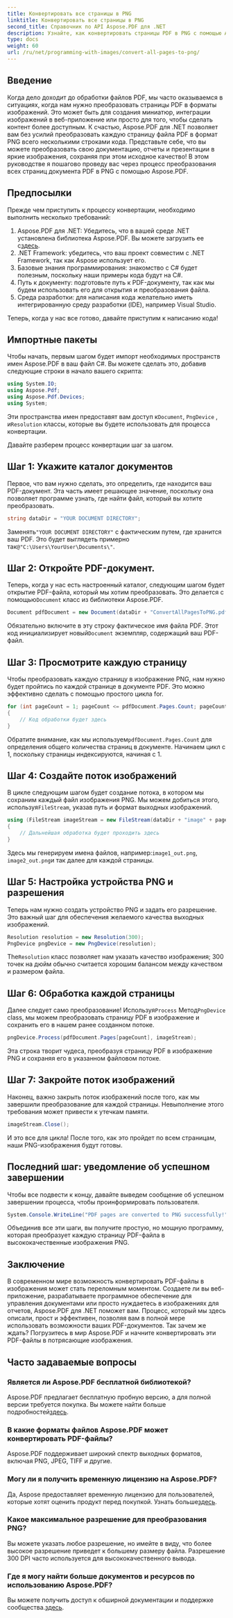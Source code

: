 ```yaml
---
title: Конвертировать все страницы в PNG
linktitle: Конвертировать все страницы в PNG
second_title: Справочник по API Aspose.PDF для .NET
description: Узнайте, как конвертировать страницы PDF в PNG с помощью Aspose.PDF для .NET с помощью этого пошагового руководства. Идеально подходит для разработчиков и энтузиастов.
type: docs
weight: 60
url: /ru/net/programming-with-images/convert-all-pages-to-png/
---
```

## Введение

Когда дело доходит до обработки файлов PDF, мы часто оказываемся в ситуациях, когда нам нужно преобразовать страницы PDF в форматы изображений. Это может быть для создания миниатюр, интеграции изображений в веб-приложение или просто для того, чтобы сделать контент более доступным. К счастью, Aspose.PDF для .NET позволяет вам без усилий преобразовать каждую страницу файла PDF в формат PNG всего несколькими строками кода. Представьте себе, что вы можете преобразовать свою документацию, отчеты и презентации в яркие изображения, сохраняя при этом исходное качество! В этом руководстве я пошагово проведу вас через процесс преобразования всех страниц документа PDF в PNG с помощью Aspose.PDF. 

## Предпосылки

Прежде чем приступить к процессу конвертации, необходимо выполнить несколько требований:

1. Aspose.PDF для .NET: Убедитесь, что в вашей среде .NET установлена библиотека Aspose.PDF. Вы можете загрузить ее с[здесь](https://releases.aspose.com/pdf/net/).
2. .NET Framework: убедитесь, что ваш проект совместим с .NET Framework, так как Aspose использует его.
3. Базовые знания программирования: знакомство с C# будет полезным, поскольку наши примеры кода будут на C#.
4. Путь к документу: подготовьте путь к PDF-документу, так как мы будем использовать его для открытия и преобразования файла.
5. Среда разработки: для написания кода желательно иметь интегрированную среду разработки (IDE), например Visual Studio. 

Теперь, когда у нас все готово, давайте приступим к написанию кода!

## Импортные пакеты

Чтобы начать, первым шагом будет импорт необходимых пространств имен Aspose.PDF в ваш файл C#. Вы можете сделать это, добавив следующие строки в начало вашего скрипта:

```csharp
using System.IO;
using Aspose.Pdf;
using Aspose.Pdf.Devices;
using System;
```

 Эти пространства имен предоставят вам доступ к`Document`, `PngDevice` , и`Resolution` классы, которые вы будете использовать для процесса конвертации.

Давайте разберем процесс конвертации шаг за шагом.

## Шаг 1: Укажите каталог документов

Первое, что вам нужно сделать, это определить, где находится ваш PDF-документ. Эта часть имеет решающее значение, поскольку она позволяет программе узнать, где найти файл, который вы хотите преобразовать.

```csharp
string dataDir = "YOUR DOCUMENT DIRECTORY";
```

 Заменять`"YOUR DOCUMENT DIRECTORY"` с фактическим путем, где хранится ваш PDF. Это будет выглядеть примерно так`@"C:\Users\YourUser\Documents\"`.

## Шаг 2: Откройте PDF-документ.

 Теперь, когда у нас есть настроенный каталог, следующим шагом будет открытие PDF-файла, который мы хотим преобразовать. Это делается с помощью`Document` класс из библиотеки Aspose.PDF.

```csharp
Document pdfDocument = new Document(dataDir + "ConvertAllPagesToPNG.pdf");
```

 Обязательно включите в эту строку фактическое имя файла PDF. Этот код инициализирует новый`Document` экземпляр, содержащий ваш PDF-файл.

## Шаг 3: Просмотрите каждую страницу

Чтобы преобразовать каждую страницу в изображение PNG, нам нужно будет пройтись по каждой странице в документе PDF. Это можно эффективно сделать с помощью простого цикла for.

```csharp
for (int pageCount = 1; pageCount <= pdfDocument.Pages.Count; pageCount++)
{
    // Код обработки будет здесь
}
```

 Обратите внимание, как мы используем`pdfDocument.Pages.Count` для определения общего количества страниц в документе. Начинаем цикл с 1, поскольку страницы индексируются, начиная с 1.

## Шаг 4: Создайте поток изображений

В цикле следующим шагом будет создание потока, в котором мы сохраним каждый файл изображения PNG. Мы можем добиться этого, используя`FileStream`, указав путь и формат выходных изображений.

```csharp
using (FileStream imageStream = new FileStream(dataDir + "image" + pageCount + "_out.png", FileMode.Create))
{
    // Дальнейшая обработка будет проходить здесь
}
```

 Здесь мы генерируем имена файлов, например:`image1_out.png`, `image2_out.png`и так далее для каждой страницы.

## Шаг 5: Настройка устройства PNG и разрешения

Теперь нам нужно создать устройство PNG и задать его разрешение. Это важный шаг для обеспечения желаемого качества выходных изображений.

```csharp
Resolution resolution = new Resolution(300);
PngDevice pngDevice = new PngDevice(resolution);
```

 The`Resolution` класс позволяет нам указать качество изображения; 300 точек на дюйм обычно считается хорошим балансом между качеством и размером файла.

## Шаг 6: Обработка каждой страницы

 Далее следует само преобразование! Используя`Process` Метод`PngDevice` class, мы можем преобразовать страницу PDF в изображение и сохранить его в нашем ранее созданном потоке.

```csharp
pngDevice.Process(pdfDocument.Pages[pageCount], imageStream);
```

Эта строка творит чудеса, преобразуя страницу PDF в изображение PNG и сохраняя его в указанном файловом потоке.

## Шаг 7: Закройте поток изображений

Наконец, важно закрыть поток изображений после того, как мы завершили преобразование для каждой страницы. Невыполнение этого требования может привести к утечкам памяти.

```csharp
imageStream.Close();
```

И это все для цикла! После того, как это пройдет по всем страницам, наши PNG-изображения будут готовы.

## Последний шаг: уведомление об успешном завершении

Чтобы все подвести к концу, давайте выведем сообщение об успешном завершении процесса, чтобы проинформировать пользователя.

```csharp
System.Console.WriteLine("PDF pages are converted to PNG successfully!");
```

Объединив все эти шаги, вы получите простую, но мощную программу, которая преобразует каждую страницу PDF-файла в высококачественные изображения PNG.

## Заключение

В современном мире возможность конвертировать PDF-файлы в изображения может стать переломным моментом. Создаете ли вы веб-приложение, разрабатываете программное обеспечение для управления документами или просто нуждаетесь в изображениях для отчетов, Aspose.PDF для .NET поможет вам. Процесс, который мы здесь описали, прост и эффективен, позволяя вам в полной мере использовать возможности ваших PDF-документов. Так зачем же ждать? Погрузитесь в мир Aspose.PDF и начните конвертировать эти PDF-файлы в потрясающие изображения.

## Часто задаваемые вопросы

### Является ли Aspose.PDF бесплатной библиотекой?
 Aspose.PDF предлагает бесплатную пробную версию, а для полной версии требуется покупка. Вы можете найти больше подробностей[здесь](https://purchase.aspose.com/buy).

### В какие форматы файлов Aspose.PDF может конвертировать PDF-файлы?
Aspose.PDF поддерживает широкий спектр выходных форматов, включая PNG, JPEG, TIFF и другие.

### Могу ли я получить временную лицензию на Aspose.PDF?
 Да, Aspose предоставляет временную лицензию для пользователей, которые хотят оценить продукт перед покупкой. Узнать больше[здесь](https://purchase.aspose.com/temporary-license/).

### Какое максимальное разрешение для преобразования PNG?
Вы можете указать любое разрешение, но имейте в виду, что более высокое разрешение приведет к большему размеру файла. Разрешение 300 DPI часто используется для высококачественного вывода.

### Где я могу найти больше документов и ресурсов по использованию Aspose.PDF?
 Вы можете получить доступ к обширной документации и поддержке сообщества.[здесь](https://reference.aspose.com/pdf/net/).